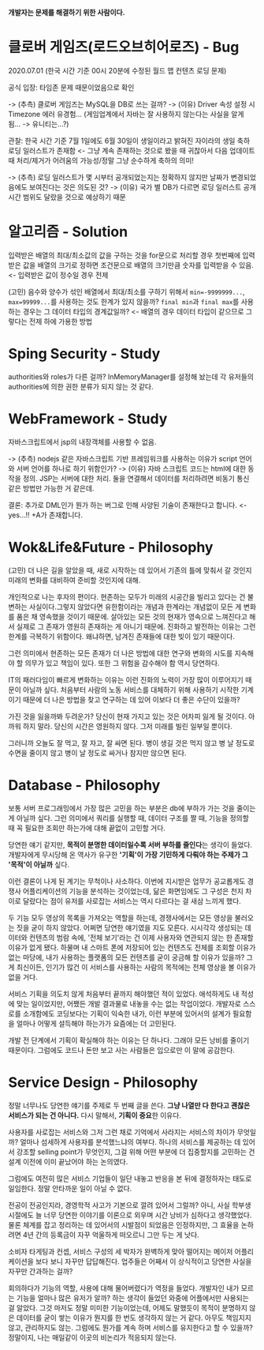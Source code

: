 **개발자는 문제를 해결하기 위한 사람이다.**

# 클로버 게임즈(로드오브히어로즈) - Bug

2020.07.01 (한국 시간 기준 00시 20분에 수정된 월드 맵 컨텐츠 로딩 문제)

공식 입장: 타임존 문제 때문이었음으로 확인

-> (추측) 클로버 게임즈는 MySQL을 DB로 쓰는 걸까? -> (이유) Driver 속성 설정 시 Timezone 에러 유경험... (게임업계에서 자바는 잘 사용하지 않는다는 사실을 알게 됨... -> 유니티는...?)

관찰: 한국 시간 기준 7월 1일에도 6월 30일이 생일이라고 밝혀진 자이라의 생일 축하 로딩 일러스트가 존재함 <- 그냥 계속 존재하는 것으로 봤을 때 귀찮아서 다음 업데이트 때 처리/제거가 어려움의 가능성/정말 그냥 순수하게 축하의 의미!

-> (추측) 로딩 일러스트가 몇 시부터 공개되었는지는 정확하지 않지만 날짜가 변경되었음에도 보여진다는 것은 의도된 것? -> (이유) 국가 별 DB가 다르면 로딩 일러스트 공개 시간 범위도 달랐을 것으로 예상하기 때문

# 알고리즘 - Solution

입력받은 배열의 최대/최소값의 값을 구하는 것을 for문으로 처리할 경우 첫번째에 입력받은 값을 배열의 크기로 정하면 조건문으로 배열의 크기만큼 숫자를 입력받을 수 있음. <- 입력받은 값이 정수일 경우 전제

(고민) 음수와 양수가 섞인 배열에서 최대/최소를 구하기 위해서 `min=-9999999...`, `max=99999...`를 사용하는 것도 한계가 있지 않을까? `final min`과 `final max`를 사용하는 경우는 그 데이터 타입의 경계값일까? <- 배열의 경우 데이터 타입이 같으므로 그렇다는 전제 하에 가용한 방법

# Sping Security -  Study

authorities와 roles가 다른 걸까? InMemoryManager를 설정해 놨는데 각 유저들의 authorities에 의한 권한 분류가 되지 않는 것 같다.

# WebFramework - Study

자바스크립트에서 jsp의 내장객체를 사용할 수 없음.

-> (추측) nodejs 같은 자바스크립트 기반 프레임워크를 사용하는 이유가 script 언어와 서버 언어를 하나로 하기 위함인가? -> (이유) 자바 스크립트 코드는 html에 대한 동작을 정의. JSP는 서버에 대한 처리. 둘을 연결해서 데이터를 처리하려면 비동기 통신 같은 방법만 가능한 거 같은데. 

결론: 추가로 DML인가 뭔가 하는 버그로 인해 사양된 기술이 존재한다고 합니다. <-yes...!! +A가 존재합니다.

# Wok&Life&Future - Philosophy

(고민) 더 나은 길을 알았을 때, 새로 시작하는 데 있어서 기존의 틀에 맞춰서 갈 것인지 미래의 변화를 대비하여 준비할 것인지에 대해.

개인적으로 나는 후자의 편이다. 현존하는 모두가 미래의 시공간을 빌리고 있다는 건 불변하는 사실이다.그렇지 않았다면 유한함이라는 개념과 한계라는 개념없이 모든 게 변화를 품은 채 영속했을 것이기 때문에. 살아있는 모든 것의 현재가 영속으로 느껴진다고 해서 실제로 그 존재가 영원히 존재하는 게 아니기 때문에. 진화하고 발전하는 이유는 그런 한계를 극복하기 위함이다. 왜냐하면, 남겨진 존재들에 대한 빚이 있기 때문이다.

그런 의미에서 현존하는 모든 존재가 더 나은 방법에 대한 연구와 변화의 시도를 지속해야 할 의무가 있고 책임이 있다. 또한 그 위험을 감수해야 함 역시 당연하다.

IT의 패러다임이 빠르게 변화하는 이유는 이런 진화의 노력이 가장 많이 이루어지기 때문이 아닐까 싶다. 처음부터 사람의 노동 서비스를 대체하기 위해 사용하기 시작한 기계이기 때문에 더 나은 방법을 찾고 연구하는 데 있어 이보다 더 좋은 수단이 있을까?

가진 것을 잃을까봐 두려운가? 당신이 현재 가지고 있는 것은 어차피 잃게 될 것이다. 아까워 하지 말라. 당신의 시간은 영원하지 않다. 그저 미래를 빌린 일부일 뿐이다.

그러니까 오늘도 잘 먹고, 잘 자고, 잘 싸면 된다. 병이 생길 것은 먹지 않고 병 날 정도로 수면을 줄이지 않고 병이 날 정도로 싸거나 참지만 않으면 된다.

# Database - Philosophy

보통 서버 프로그래밍에서 가장 많은 고민을 하는 부분은 db에 부하가 가는 것을 줄이는 게 아닐까 싶다. 그런 의미에서 쿼리를 실행할 때, 데이터 구조를 짤 때, 기능을 정의할 때 꼭 필요한 조회만 하는가에 대해 끝없이 고민할 거다.

당연한 얘기 같지만, **목적이 분명한 데이터일수록 서버 부하를 줄인다**는 생각이 들었다. 개발자에게 무시당해 온 역사가 유구한 **'기획'이 가장 기민하게 다뤄야 하는 주제가 그 '목적'이 아닐까** 싶다.

이런 결론이 나게 된 계기는 무척이나 사소하다. 이번에 지시받은 업무가 공교롭게도 경쟁사 어플리케이션의 기능을 분석하는 것이었는데, 닮은 화면임에도 그 구성은 천지 차이로 달랐다는 점이 유저를 사로잡는 서비스는 역시 다르다는 걸 새삼 느끼게 했다.

두 기능 모두 영상의 목록을 가져오는 역할을 하는데, 경쟁사에서는 모든 영상을 불러오는 짓을 굳이 하지 않았다. 어쩌면 당연한 얘기였을 지도 모른다. 시시각각 생성되는 데이터와 컨텐츠의 범람 속에, '전체 보기'라는 건 이제 사용자와 연관되지 않는 한 존재할 이유가 없게 됐다. 하물며 내 스마트 폰에 저장되어 있는 컨텐츠도 전체를 조회할 이유가 없는 마당에, 내가 사용하는 플랫폼의 모든 컨텐츠를 굳이 궁금해 할 이유가 있을까? 그게 최신이든, 인기가 많건 이 서비스를 사용하는 사람의 목적에는 전체 영상을 볼 이유가 없을 거다.

서비스 기획을 의도치 않게 처음부터 끝까지 해야했던 적이 있었다. 애석하게도 내 적성에 맞는 일이었지만, 어쨌든 개발 결과물로 내놓을 수는 없는 작업이었다. 개발자로 스스로를 소개함에도 코딩보다는 기획이 익숙한 내가, 이런 부분에 있어서의 설계가 필요함을 얼마나 어떻게 설득해야 하는가가 요즘에는 더 고민된다.

개발 전 단계에서 기획이 확실해야 하는 이유는 단 하나다. 그래야 모든 낭비를 줄이기 때문이다. 그럼에도 코드나 돈만 보고 사는 사람들은 입으로만 이 말에 공감한다.

# Service Design - Philosophy

정말 너무나도 당연한 얘기를 주제로 두 번째 글을 쓴다. **그냥 나열만 다 한다고 괜찮은 서비스가 되는 건 아니다.** 다시 말해서, **기획이 중요**한 이유다.

사용자를 사로잡는 서비스와 그저 그런 채로 기억에서 사라지는 서비스의 차이가 무엇일까? 얼마나 섬세하게 사용자를 분석했느냐의 여부다. 하나의 서비스를 제공하는 데 있어서 강조할 selling point가 무엇인지, 그걸 위해 어떤 부분에 더 집중할지를 고민하는 건 설계 이전에 이미 끝났어야 하는 논의였다.

그럼에도 여전히 많은 서비스 기업들이 일단 내놓고 반응을 본 뒤에 결정하자는 태도로 일임한다. 정말 안타까운 일이 아닐 수 없다.

전공이 전공인지라, 경영학적 사고가 기본으로 깔려 있어서 그럴까? 아니, 사실 학부생 시절에도 늘 너무 당연한 이야기를 이론으로 외우며 시간 낭비가 심하다고 생각했었다. 물론 체계를 잡고 정리하는 데 있어서의 시발점이 되었음은 인정하지만, 그 효율을 논하려면 4년 간의 등록금이 자꾸 억울하게 떠오르니 그만 두는 게 낫다.

소비자 타게팅과 컨셉, 서비스 구성의 세 박자가 완벽하게 맞아 떨어지는 메이저 어플리케이션을 보다 보니 자꾸만 답답해진다. 업주들은 어째서 이 상식적이고 당연한 사실을 자꾸만 간과하는 걸까?

회의하다가 기능의 역할, 사용에 대해 물어버렸다가 역정을 들었다. 개발자인 내가 모르는 기능을 얼마나 많은 유저가 알까? 하는 생각이 들었던 와중에 어플에서만 사용되는 걸 알았다. 그것 마저도 정말 미미한 기능이었는데, 어제도 말했듯이 목적이 분명하지 않은 데이터를 굳이 쌓는 이유가 뭔지를 한 번도 생각하지 않는 거 같다. 아무도 책임지지 않고, 관리하지도 않는. 그럼에도 뭔가를 계속 하며 서비스를 유지한다고 할 수 있을까? 정말이지, 나는 매일같이 이곳의 비논리가 적응되지 않는다.
